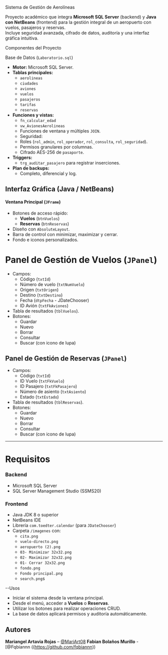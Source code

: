  Sistema de Gestión de Aerolíneas

Proyecto académico que integra **Microsoft SQL Server** (backend) y **Java con NetBeans** (frontend) para la gestión integral de un aeropuerto con vuelos, pasajeros y reservas.  
Incluye seguridad avanzada, cifrado de datos, auditoría y una interfaz gráfica intuitiva.



 Componentes del Proyecto

  Base de Datos (`Laboratorio.sql`)
- **Motor:** Microsoft SQL Server.
- **Tablas principales:**
  - `aerolineas`
  - `ciudades`
  - `aviones`
  - `vuelos`
  - `pasajeros`
  - `tarifas`
  - `reservas`
- **Funciones y vistas:**
  - `fn_calcular_edad`
  - `vw_AvionesAerolineas`
  - Funciones de ventana y múltiples `JOIN`.
  - Seguridad:
  - Roles (`rol_admin`, `rol_operador`, `rol_consulta`, `rol_seguridad`).
  - Permisos granulares por columnas.
  - Cifrado AES-256 de `pasaporte`.
- **Triggers:**
  - `trg_auditar_pasajero` para registrar inserciones.
- **Plan de backups:**
  - Completo, diferencial y log.



## Interfaz Gráfica (Java  / NetBeans)

#### Ventana Principal (`JFrame`)
- Botones de acceso rápido:
  - **Vuelos** (`btnVuelos`)
  - **Reservas** (`btnReservas`)
- Diseño con `AbsoluteLayout`.
- Barra de control con minimizar, maximizar y cerrar.
- Fondo e iconos personalizados.

# Panel de Gestión de Vuelos (`JPanel`)
- Campos:
  - Código (`txtId`)
  - Número de vuelo (`txtNumVuelo`)
  - Origen (`txtOrigen`)
  - Destino (`txtDestino`)
  - Fecha (`dtpFecha` - JDateChooser)
  - ID Avión (`txtFkAviones`)
- Tabla de resultados (`tblVuelos`).
- Botones:
  - Guardar
  - Nuevo
  - Borrar
  - Consultar
  - Buscar (con icono de lupa)

## Panel de Gestión de Reservas (`JPanel`)
- Campos:
  - Código (`txtId`)
  - ID Vuelo (`txtFkVuelo`)
  - ID Pasajero (`txtFkPasajero`)
  - Número de asiento (`txtAsiento`)
  - Estado (`txtEstado`)
- Tabla de resultados (`tblReservas`).
- Botones:
  - Guardar
  - Nuevo
  - Borrar
  - Consultar
  - Buscar (con icono de lupa)

---

# Requisitos

### Backend
- Microsoft SQL Server
- SQL Server Management Studio (SSMS20)

### Frontend
- Java JDK 8 o superior
- NetBeans IDE
- Librería `com.toedter.calendar` (para `JDateChooser`)
- Carpeta `/imagenes` con:
  - `cita.png`
  - `vuelo-directo.png`
  - `aeropuerto (2).png`
  - `03- Minimizar 32x32.png`
  - `02- Maximizar 32x32.png`
  - `01- Cerrar 32x32.png`
  - `fondo.png`
  - `Fondo principal.png`
  - `search.png`s

--Usos
- Iniciar el sistema desde la ventana principal.
- Desde el menú, acceder a **Vuelos** o **Reservas**.
- Utilizar los botones para realizar operaciones CRUD.
- La base de datos aplicará permisos y auditoría automáticamente.

##  Autores
**Mariangel Artavia Rojas** – [@MariArt08]((https://github.com/MariArt08))
**Fabian Bolaños Murillo** -  [@Fqbiannn ((https://github.com/fqbiannn))

